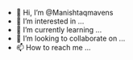 - 👋 Hi, I’m @Manishtaqmavens
- 👀 I’m interested in ...
- 🌱 I’m currently learning ...
- 💞️ I’m looking to collaborate on ...
- 📫 How to reach me ...

<!---
Manishtaqmavens/Manishtaqmavens is a ✨ special ✨ repository because its `README.md` (this file) appears on your GitHub profile.
You can click the Preview link to take a look at your changes.
--->
